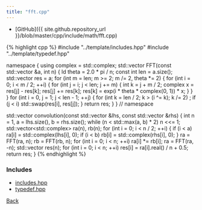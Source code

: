 ```yaml
---
title: "fft.cpp"
---
```


- [GitHub]({{ site.github.repository_url }}/blob/master/cpp/include/math/fft.cpp)

{% highlight cpp %}
#include "../template/includes.hpp"
#include "../template/typedef.hpp"

namespace {
using complex = std::complex<ld>;
std::vector<complex> FFT(const std::vector<complex> &a, int n) {
  ld theta = 2.0 * pi / n;
  const int len = a.size();
  std::vector<complex> res = a;
  for (int m = len; m >= 2; m /= 2, theta *= 2) {
    for (int i = 0; i < m / 2; ++i) {
      for (int j = i; j < len; j += m) {
        int k = j + m / 2;
        complex x = res[j] - res[k];
        res[j] += res[k];
        res[k] = exp(i * theta * complex(0, 1)) * x;
      }
    }
  }
  for (int i = 0, j = 1; j < len - 1; ++j) {
    for (int k = len / 2; k > (i ^= k); k /= 2)
      ;
    if (j < i) std::swap(res[i], res[j]);
  }
  return res;
}
}  // namespace

std::vector<ll> convolution(const std::vector<ll> &lhs,
                            const std::vector<ll> &rhs) {
  int n = 1, a = lhs.size(), b = rhs.size();
  while (n < std::max(a, b) * 2) n <<= 1;
  std::vector<std::complex<ld>> ra(n), rb(n);
  for (int i = 0; i < n / 2; ++i) {
    if (i < a) ra[i] = std::complex<ld>(lhs[i], 0);
    if (i < b) rb[i] = std::complex<ld>(rhs[i], 0);
  }
  ra = FFT(ra, n);
  rb = FFT(rb, n);
  for (int i = 0; i < n; ++i) ra[i] *= rb[i];
  ra = FFT(ra, -n);
  std::vector<ll> res(n);
  for (int i = 0; i < n; ++i) res[i] = ra[i].real() / n + 0.5;
  return res;
}
{% endhighlight %}

### Includes

- [includes.hpp](../template/includes)
- [typedef.hpp](../template/typedef)

[Back](../..)
